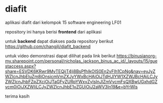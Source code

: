 # diafit
aplikasi diafit dari kelompok 15 software engineering LF01 

repository ini hanya berisi **frontend** dari aplikasi 

untuk **backend** dapat diakses pada repository berikut 
https://github.com/changjli/diafit_backend

untuk video demonstrasi dapat dilihat pada link berikut
https://binusianorg-my.sharepoint.com/personal/nicholas_jackson_binus_ac_id/_layouts/15/guestaccess.aspx?share=ESVDK6KRwr9MvTEQijT4lj8BsPfhIkOIS0En2vFlh1CpNg&nav=eyJyZWZlcnJhbEluZm8iOnsicmVmZXJyYWxBcHAiOiJTdHJlYW1XZWJBcHAiLCJyZWZlcnJhbFZpZXciOiJTaGFyZURpYWxvZyIsInJlZmVycmFsQXBwUGxhdGZvcm0iOiJXZWIiLCJyZWZlcnJhbE1vZGUiOiJ2aWV3In19&e=bYrWIs

terima kasih

